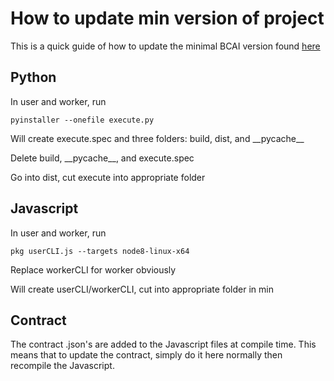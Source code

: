 # How to update min version of project

This is a quick guide of how to update the minimal BCAI version found [here](https://github.com/cjohnson57/BCAI_Min)

## Python

In user and worker, run 

    pyinstaller --onefile execute.py

Will create execute.spec and three folders: build, dist, and \_\_pycache\_\_

Delete build, \_\_pycache\_\_, and execute.spec

Go into dist, cut execute into appropriate folder

## Javascript

In user and worker, run 

    pkg userCLI.js --targets node8-linux-x64

Replace workerCLI for worker obviously

Will create userCLI/workerCLI, cut into appropriate folder in min

## Contract

The contract .json's are added to the Javascript files at compile time. This means that to update the contract, simply do it here normally then recompile the Javascript.


